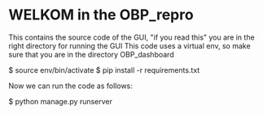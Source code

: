 # WELKOM in the OBP_repro

This contains the source code of the GUI, "if you read this" you are in the right directory for running the GUI
This code uses a virtual env, so make sure that you are in the directory OBP_dashboard

$ source env/bin/activate
$ pip install -r requirements.txt

Now we can run the code as follows:

$ python manage.py runserver
